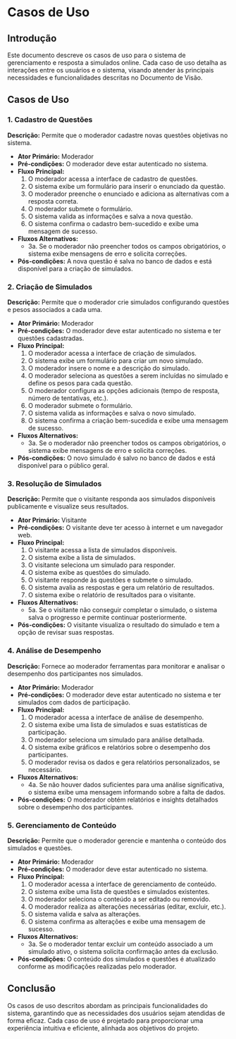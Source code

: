 # Casos de Uso

## Introdução

Este documento descreve os casos de uso para o sistema de gerenciamento e resposta a simulados online. Cada caso de uso detalha as interações entre os usuários e o sistema, visando atender às principais necessidades e funcionalidades descritas no Documento de Visão.

## Casos de Uso

### 1. Cadastro de Questões

**Descrição:** Permite que o moderador cadastre novas questões objetivas no sistema.

- **Ator Primário:** Moderador
- **Pré-condições:** O moderador deve estar autenticado no sistema.
- **Fluxo Principal:**
  1. O moderador acessa a interface de cadastro de questões.
  2. O sistema exibe um formulário para inserir o enunciado da questão.
  3. O moderador preenche o enunciado e adiciona as alternativas com a resposta correta.
  4. O moderador submete o formulário.
  5. O sistema valida as informações e salva a nova questão.
  6. O sistema confirma o cadastro bem-sucedido e exibe uma mensagem de sucesso.
- **Fluxos Alternativos:**
  - 3a. Se o moderador não preencher todos os campos obrigatórios, o sistema exibe mensagens de erro e solicita correções.
- **Pós-condições:** A nova questão é salva no banco de dados e está disponível para a criação de simulados.

### 2. Criação de Simulados

**Descrição:** Permite que o moderador crie simulados configurando questões e pesos associados a cada uma.

- **Ator Primário:** Moderador
- **Pré-condições:** O moderador deve estar autenticado no sistema e ter questões cadastradas.
- **Fluxo Principal:**
  1. O moderador acessa a interface de criação de simulados.
  2. O sistema exibe um formulário para criar um novo simulado.
  3. O moderador insere o nome e a descrição do simulado.
  4. O moderador seleciona as questões a serem incluídas no simulado e define os pesos para cada questão.
  5. O moderador configura as opções adicionais (tempo de resposta, número de tentativas, etc.).
  6. O moderador submete o formulário.
  7. O sistema valida as informações e salva o novo simulado.
  8. O sistema confirma a criação bem-sucedida e exibe uma mensagem de sucesso.
- **Fluxos Alternativos:**
  - 3a. Se o moderador não preencher todos os campos obrigatórios, o sistema exibe mensagens de erro e solicita correções.
- **Pós-condições:** O novo simulado é salvo no banco de dados e está disponível para o público geral.

### 3. Resolução de Simulados

**Descrição:** Permite que o visitante responda aos simulados disponíveis publicamente e visualize seus resultados.

- **Ator Primário:** Visitante
- **Pré-condições:** O visitante deve ter acesso à internet e um navegador web.
- **Fluxo Principal:**
  1. O visitante acessa a lista de simulados disponíveis.
  2. O sistema exibe a lista de simulados.
  3. O visitante seleciona um simulado para responder.
  4. O sistema exibe as questões do simulado.
  5. O visitante responde às questões e submete o simulado.
  6. O sistema avalia as respostas e gera um relatório de resultados.
  7. O sistema exibe o relatório de resultados para o visitante.
- **Fluxos Alternativos:**
  - 5a. Se o visitante não conseguir completar o simulado, o sistema salva o progresso e permite continuar posteriormente.
- **Pós-condições:** O visitante visualiza o resultado do simulado e tem a opção de revisar suas respostas.

### 4. Análise de Desempenho

**Descrição:** Fornece ao moderador ferramentas para monitorar e analisar o desempenho dos participantes nos simulados.

- **Ator Primário:** Moderador
- **Pré-condições:** O moderador deve estar autenticado no sistema e ter simulados com dados de participação.
- **Fluxo Principal:**
  1. O moderador acessa a interface de análise de desempenho.
  2. O sistema exibe uma lista de simulados e suas estatísticas de participação.
  3. O moderador seleciona um simulado para análise detalhada.
  4. O sistema exibe gráficos e relatórios sobre o desempenho dos participantes.
  5. O moderador revisa os dados e gera relatórios personalizados, se necessário.
- **Fluxos Alternativos:**
  - 4a. Se não houver dados suficientes para uma análise significativa, o sistema exibe uma mensagem informando sobre a falta de dados.
- **Pós-condições:** O moderador obtém relatórios e insights detalhados sobre o desempenho dos participantes.

### 5. Gerenciamento de Conteúdo

**Descrição:** Permite que o moderador gerencie e mantenha o conteúdo dos simulados e questões.

- **Ator Primário:** Moderador
- **Pré-condições:** O moderador deve estar autenticado no sistema.
- **Fluxo Principal:**
  1. O moderador acessa a interface de gerenciamento de conteúdo.
   2. O sistema exibe uma lista de questões e simulados existentes.
  3. O moderador seleciona o conteúdo a ser editado ou removido.
  4. O moderador realiza as alterações necessárias (editar, excluir, etc.).
  5. O sistema valida e salva as alterações.
  6. O sistema confirma as alterações e exibe uma mensagem de sucesso.
- **Fluxos Alternativos:**
  - 3a. Se o moderador tentar excluir um conteúdo associado a um simulado ativo, o sistema solicita confirmação antes da exclusão.
- **Pós-condições:** O conteúdo dos simulados e questões é atualizado conforme as modificações realizadas pelo moderador.

## Conclusão

Os casos de uso descritos abordam as principais funcionalidades do sistema, garantindo que as necessidades dos usuários sejam atendidas de forma eficaz. Cada caso de uso é projetado para proporcionar uma experiência intuitiva e eficiente, alinhada aos objetivos do projeto.
